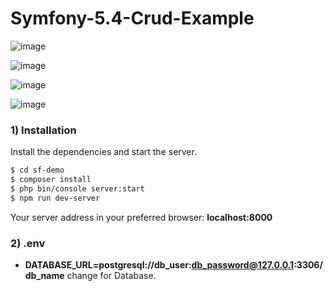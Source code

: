 # Symfony-5.4-Crud-Example

![image](https://github.com/sourceforest2/symfony-crud/assets/1700125/24b33dbc-7eac-47e1-9cbe-af7f7f2bb8b0)

![image](https://github.com/sourceforest2/symfony-crud/assets/1700125/c1f5da56-4a41-4aef-abee-9825096c8c2c)

![image](https://github.com/sourceforest2/symfony-crud/assets/1700125/b968b5ea-d175-4398-a743-666a302352a6)

![image](https://github.com/sourceforest2/symfony-crud/assets/1700125/516648ee-324c-491b-abcd-1f0e1142407c)


### 1) Installation

Install the dependencies and start the server.

```sh
$ cd sf-demo
$ composer install
$ php bin/console server:start
$ npm run dev-server
```

Your server address in your preferred browser: **localhost:8000**

### 2) .env

- **DATABASE_URL=postgresql://db_user:db_password@127.0.0.1:3306/db_name** change for Database.

